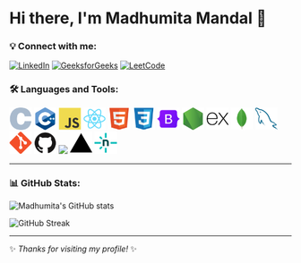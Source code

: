 # Hi there, I'm Madhumita Mandal 👋  

### 💡 Connect with me:
[![LinkedIn](https://img.shields.io/badge/LinkedIn-7AA2F7?style=for-the-badge&logo=linkedin&logoColor=white)](https://www.linkedin.com/in/madhumita-mandal-2b2169346/)
[![GeeksforGeeks](https://img.shields.io/badge/GeeksforGeeks-8FD14F?style=for-the-badge&logo=geeksforgeeks&logoColor=white)](https://www.geeksforgeeks.org/user/madhumitam0ca8/)
[![LeetCode](https://img.shields.io/badge/LeetCode-F6C55F?style=for-the-badge&logo=leetcode&logoColor=black)](https://leetcode.com/u/madhuuuuuuu/)


### 🛠️ Languages and Tools:
<p>

<img src="https://raw.githubusercontent.com/devicons/devicon/master/icons/c/c-original.svg" width="40"/> 
<img src="https://raw.githubusercontent.com/devicons/devicon/master/icons/cplusplus/cplusplus-original.svg" width="40"/> 
<img src="https://raw.githubusercontent.com/devicons/devicon/master/icons/javascript/javascript-original.svg" width="40"/> 
<img src="https://raw.githubusercontent.com/devicons/devicon/master/icons/react/react-original.svg" width="40"/> 
<img src="https://raw.githubusercontent.com/devicons/devicon/master/icons/html5/html5-original.svg" width="40"/> 
<img src="https://raw.githubusercontent.com/devicons/devicon/master/icons/css3/css3-original.svg" width="40"/> 
<img src="https://raw.githubusercontent.com/devicons/devicon/master/icons/bootstrap/bootstrap-original.svg" width="40"/> 
<img src="https://raw.githubusercontent.com/devicons/devicon/master/icons/nodejs/nodejs-original.svg" width="40"/> 
<img src="https://raw.githubusercontent.com/devicons/devicon/master/icons/express/express-original.svg" width="40"/> 
<img src="https://raw.githubusercontent.com/devicons/devicon/master/icons/mongodb/mongodb-original.svg" width="40"/> 
<img src="https://raw.githubusercontent.com/devicons/devicon/master/icons/mysql/mysql-original.svg" width="40"/> 
<img src="https://raw.githubusercontent.com/devicons/devicon/master/icons/git/git-original.svg" width="40"/> 
<img src="https://raw.githubusercontent.com/devicons/devicon/master/icons/github/github-original.svg" width="40"/> 
<img src="https://www.vectorlogo.zone/logos/getpostman/getpostman-icon.svg" width="40"/> 
<img src="https://raw.githubusercontent.com/devicons/devicon/master/icons/vercel/vercel-original.svg" width="40"/> 
<img src="https://raw.githubusercontent.com/devicons/devicon/master/icons/netlify/netlify-original.svg" width="40"/> 

</p>

---
### 📊 GitHub Stats:
![Madhumita's GitHub stats](https://github-readme-stats.vercel.app/api?username=madhumitaaa&show_icons=true&theme=default&bg_color=FFFFFF)

![GitHub Streak](https://github-readme-streak-stats.herokuapp.com/?user=madhumitaaa&theme=default&background=FFFFFF)


---

✨ _Thanks for visiting my profile!_ ✨ 
